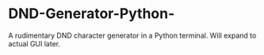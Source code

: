 # DND-Generator-Python-
A rudimentary DND character generator in a Python terminal. Will expand to actual GUI later.
